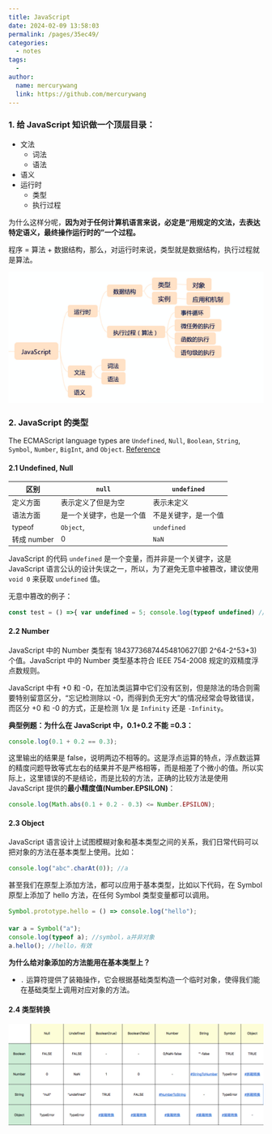 ```yaml
---
title: JavaScript
date: 2024-02-09 13:58:03
permalink: /pages/35ec49/
categories:
  - notes
tags:
  -
author:
  name: mercurywang
  link: https://github.com/mercurywang
---
```


### 1. 给 JavaScript 知识做一个顶层目录：

- 文法
  - 词法
  - 语法
- 语义
- 运行时
  - 类型
  - 执行过程

为什么这样分呢，**因为对于任何计算机语言来说，必定是“用规定的文法，去表达特定语义，最终操作运行时的”一个过程。**

程序 = 算法 + 数据结构，那么，对运行时来说，类型就是数据结构，执行过程就是算法。

![](../images/js.jpg)

### 2. JavaScript 的类型

The ECMAScript language types are `Undefined`, `Null`, `Boolean`, `String`, `Symbol`, `Number`, `BigInt`, and `Object`. [Reference](https://tc39.es/ecma262/multipage/ecmascript-data-types-and-values.html#sec-ecmascript-language-types)

#### 2.1 Undefined, Null

| 区别        | `null`                   | `undefined`          |
| ----------- | ------------------------ | -------------------- |
| 定义方面    | 表示定义了但是为空       | 表示未定义           |
| 语法方面    | 是一个关键字，也是一个值 | 不是关键字，是一个值 |
| typeof      | `Object`,                | `undefined`          |
| 转成 number | 0                        | `NaN`                |

JavaScript 的代码 `undefined` 是一个变量，而并非是一个关键字，这是 JavaScript 语言公认的设计失误之一，所以，为了避免无意中被篡改，建议使用 `void 0` 来获取 `undefined` 值。

无意中篡改的例子：

```js
const test = () =>{ var undefined = 5; console.log(typeof undefined) //輸出 number }
```

#### 2.2 Number

JavaScript 中的 Number 类型有 18437736874454810627(即 2^64-2^53+3) 个值。JavaScript 中的 Number 类型基本符合 IEEE 754-2008 规定的双精度浮点数规则。

JavaScript 中有 +0 和 -0，在加法类运算中它们没有区别，但是除法的场合则需要特别留意区分，“忘记检测除以 -0，而得到负无穷大”的情况经常会导致错误，而区分 +0 和 -0 的方式，正是检测 1/x 是 `Infinity` 还是 `-Infinity`。

**典型例题：为什么在 JavaScript 中，0.1+0.2 不能 =0.3：**

```js
console.log(0.1 + 0.2 == 0.3);
```

这里输出的结果是 false，说明两边不相等的。这是浮点运算的特点，浮点数运算的精度问题导致等式左右的结果并不是严格相等，而是相差了个微小的值。所以实际上，这里错误的不是结论，而是比较的方法，正确的比较方法是使用 JavaScript 提供的**最小精度值(Number.EPSILON)**：

```js
console.log(Math.abs(0.1 + 0.2 - 0.3) <= Number.EPSILON);
```

#### 2.3 Object

JavaScript 语言设计上试图模糊对象和基本类型之间的关系，我们日常代码可以把对象的方法在基本类型上使用。比如：

```js
console.log("abc".charAt(0)); //a
```

甚至我们在原型上添加方法，都可以应用于基本类型，比如以下代码，在 Symbol 原型上添加了 hello 方法，在任何 Symbol 类型变量都可以调用。

```js
Symbol.prototype.hello = () => console.log("hello");

var a = Symbol("a");
console.log(typeof a); //symbol，a并非对象
a.hello(); //hello，有效
```

**为什么给对象添加的方法能用在基本类型上？**

- `.` 运算符提供了装箱操作，它会根据基础类型构造一个临时对象，使得我们能在基础类型上调用对应对象的方法。

#### 2.4 类型转换

![](../images/parse.jpg)

